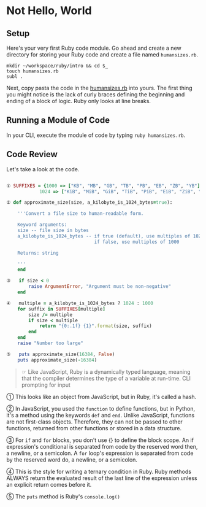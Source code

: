 # Not Hello, World

## Setup

Here's your very first Ruby code module. Go ahead and create a new directory for storing your Ruby code and create a file named `humansizes.rb`.

```
mkdir ~/workspace/ruby/intro && cd $_
touch humansizes.rb
subl .
```

Next, copy pasta the code in the [humansizes.rb](humansizes.rb) into yours. The first thing you might notice is the lack of curly braces defining the beginning and ending of a block of logic. Ruby only looks at line breaks.

## Running a Module of Code

In your CLI, execute the module of code by typing `ruby humansizes.rb`.

## Code Review

Let's take a look at the code.

```ruby

① SUFFIXES = {1000 => ["KB", "MB", "GB", "TB", "PB", "EB", "ZB", "YB"],
            1024 => ["KiB", "MiB", "GiB", "TiB", "PiB", "EiB", "ZiB", "YiB"]}

② def approximate_size(size, a_kilobyte_is_1024_bytes=true):

    '''Convert a file size to human-readable form.

    Keyword arguments:
    size -- file size in bytes
    a_kilobyte_is_1024_bytes -- if true (default), use multiples of 1024
                                if false, use multiples of 1000

    Returns: string

    '''
    end

③   if size < 0
        raise ArgumentError, "Argument must be non-negative"
    end

④   multiple = a_kilobyte_is_1024_bytes ? 1024 : 1000
    for suffix in SUFFIXES[multiple]
        size /= multiple
        if size < multiple
            return "{0:.1f} {1}".format(size, suffix)
        end
    end        
    raise "Number too large"

⑤   puts approximate_size(16384, False)
    puts approximate_size(-16384)
```

> ☞ Like JavaScript, Ruby is a dynamically typed language, meaning that the compiler determines the type of a variable at run-time. CLI prompting for input

① This looks like an object from JavaScript, but in Ruby, it's called a hash.

② In JavaScript, you used the `function` to define functions, but in Python, it's a method using the keywords `def` and `end`. Unlike JavaScript, functions are not first-class objects. Therefore, they can not be passed to other functions, returned from other functions or stored in a data structure.

③ For `if` and `for` blocks, you don't use {} to define the block scope. An if expression's conditional is separated from code by the reserved word then, a newline, or a semicolon. A `for` loop's expression is separated from code by the reserved word do, a newline, or a semicolon.

④ This is the style for writing a ternary condition in Ruby. Ruby methods ALWAYS return the evaluated result of the last line of the expression unless an explicit return comes before it.

⑤ The `puts` method is Ruby's `console.log()`
